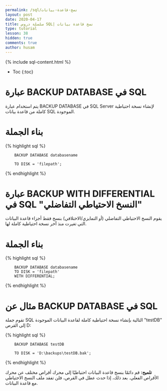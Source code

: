 ```yaml
---
permalink: /sql/نسخ-قاعدة-بيانات
layout: post
date: 2020-04-17
title: سلسلة دروس SQL| نسخ قاعدة بيانات
type: tutorial
lesson: 38
hidden: true
comments: true
author: husam
---
```


{% include sql-content.html %}

* Toc
{:toc}

# عبارة BACKUP DATABASE في SQL

يتم استخدام عبارة BACKUP DATABASE في SQL Server لإنشاء نسخة احتياطية كاملة من قاعدة بيانات SQL الموجودة.

# بناء الجملة

{% highlight sql %}

		BACKUP DATABASE databasename

		TO DISK = 'filepath'; 

{% endhighlight %}

# عبارة BACKUP WITH DIFFERENTIAL في SQL "النسخ الاحتياطي التفاضلي"


يقوم النسخ الاحتياطي التفاضلي (أو التمايزي/الاختلافي) بنسخ فقط أجزاء قاعدة البيانات التي تغيرت منذ آخر نسخة احتياطية كاملة لها.

# بناء الجملة


{% highlight sql %}

		BACKUP DATABASE databasename
		TO DISK = 'filepath'
		WITH DIFFERENTIAL; 

{% endhighlight %}

# مثال عن BACKUP DATABASE في SQL

تقوم جملة SQL التالية بإنشاء نسخة احتياطية كاملة لقاعدة البيانات الموجودة "testDB" إلى القرص D:


{% highlight sql %}

		BACKUP DATABASE testDB

		TO DISK = 'D:\backups\testDB.bak'; 

{% endhighlight %}

**تلميح:** قم دائمًا بنسخ قاعدة البيانات احتياطيًا إلى محرك أقراص مختلف عن محرك الأقراص الفعلي. بعد ذلك، إذا حدث عطل في القرص، فلن تفقد ملف النسخ الاحتياطي مع قاعدة البيانات.



